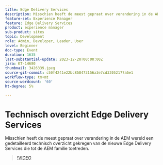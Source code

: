 ```yaml
---
title: Edge Delivery Services
description: Misschien heeft de meest gepraat over verandering in de AEM wereld een gedetailleerd technisch overzicht gekregen van de nieuwe Edge Delivery Services die tot de AEM familie toetreden.
feature-set: Experience Manager
feature: Edge Delivery Services
product: experience manager
sub-product: sites
topic: Development
role: Admin, Developer, Leader, User
level: Beginner
doc-type: Event
duration: 1635
last-substantial-update: 2023-12-20T00:00:00Z
jira: KT-14680
thumbnail: 3426339.jpeg
source-git-commit: c50f4241e22bc858473156a3e7cd32052177a5e1
workflow-type: tm+mt
source-wordcount: '60'
ht-degree: 5%

---
```



# Technisch overzicht Edge Delivery Services

Misschien heeft de meest gepraat over verandering in de AEM wereld een gedetailleerd technisch overzicht gekregen van de nieuwe Edge Delivery Services die tot de AEM familie toetreden.

>[!VIDEO](https://video.tv.adobe.com/v/3426339/?learn=on)
